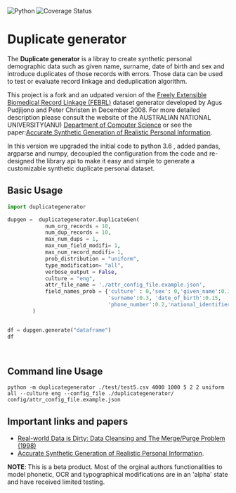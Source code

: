 
![Python](https://github.com/mayerantoine/duplicategenerator/workflows/Python%20application/badge.svg?event=push)
![Coverage Status](https://coveralls.io/repos/github/mayerantoine/duplicategenerator/badge.svg?branch=master)

# Duplicate generator

The **Duplicate generator** is a libray to create synthetic personal demographic data  such as given name, surname, date of birth and sex  and introduce duplicates of those records with errors. Those data can be used to test or evaluate record linkage and deduplication algorithm.

This project is a fork and an udpated version of the  [Freely Extensible Biomedical Record Linkage (FEBRL)](https://sourceforge.net/projects/febrl/) dataset generator developed  by Agus Pudjijono and Peter Christen in December 2008. For more detailed description please consult the website of the  AUSTRALIAN NATIONAL UNIVERSITY(ANU) [Department of Computer Science](http://datamining.anu.edu.au/projects/linkage-publications.html) or see the paper:[Accurate Synthetic Generation of Realistic Personal Information](http://users.cecs.anu.edu.au/~christen/publications/pakdd2009-submitted.pdf).

In this version we upgraded the initial code to python 3.6 , added pandas, argparse and numpy, decoupled the configuration from the code and re-designed the library api to make it easy and simple to generate a customizable synthetic duplicate personal dataset.

## Basic Usage

```python
import duplicategenerator

dupgen =  duplicategenerator.DuplicateGen(
            num_org_records = 10,
            num_dup_records = 10,
            max_num_dups = 1,
            max_num_field_modifi= 1,
            max_num_record_modifi= 1,
            prob_distribution = "uniform",
            type_modification= "all",
            verbose_output = False,
            culture = "eng",
            attr_file_name = './attr_config_file.example.json',
            field_names_prob = {'culture' : 0,'sex': 0,'given_name':0.3,
                                'surname':0.3, 'date_of_birth':0.15,
                                'phone_number':0.2,'national_identifier':0.05}
        )


df = dupgen.generate("dataframe")
df

   
```


##  Command line Usage

```
python -m duplicategenerator ./test/test5.csv 4000 1000 5 2 2 uniform all --culture eng --config_file ./duplicategenerator/
config/attr_config_file.example.json

```


## Important links and papers
* [Real-world Data is Dirty: Data Cleansing and The Merge/Purge Problem (1998)](http://citeseerx.ist.psu.edu/viewdoc/summary?doi=10.1.1.46.6676)
* [Accurate Synthetic Generation of Realistic Personal Information](http://users.cecs.anu.edu.au/~christen/publications/pakdd2009-submitted.pdf).


**NOTE**: This is a beta product. Most of the orginal authors functionalities to model phonetic, OCR and typographical modifications are in an 'alpha' state and have received limited testing.